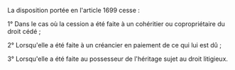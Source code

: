 La disposition portée en l'article 1699 cesse :

1° Dans le cas où la cession a été faite à un cohéritier ou copropriétaire du droit cédé ;

2° Lorsqu'elle a été faite à un créancier en paiement de ce qui lui est dû ;

3° Lorsqu'elle a été faite au possesseur de l'héritage sujet au droit litigieux.
